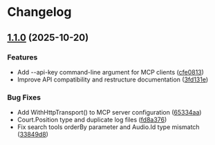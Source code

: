 # Changelog

## [1.1.0](https://github.com/Bartomy-Labs/court-listener-mcp-dotnet/compare/v1.0.0...v1.1.0) (2025-10-20)


### Features

* Add --api-key command-line argument for MCP clients ([cfe0813](https://github.com/Bartomy-Labs/court-listener-mcp-dotnet/commit/cfe081304a705afaee3fe27ae4c89a7f2d5820ef))
* Improve API compatibility and restructure documentation ([3fd131e](https://github.com/Bartomy-Labs/court-listener-mcp-dotnet/commit/3fd131ec48f53de6aa2d9d5768c405c7b0663a9e))


### Bug Fixes

* Add WithHttpTransport() to MCP server configuration ([65334aa](https://github.com/Bartomy-Labs/court-listener-mcp-dotnet/commit/65334aad7dcf63957426c5f1f8c46899080a3686))
* Court.Position type and duplicate log files ([fd8a376](https://github.com/Bartomy-Labs/court-listener-mcp-dotnet/commit/fd8a376ebf079df7a73f6dad3d61349fae00303e))
* Fix search tools orderBy parameter and Audio.Id type mismatch ([33849d8](https://github.com/Bartomy-Labs/court-listener-mcp-dotnet/commit/33849d86ab92c84d1599590a56c237683eec23cd))
